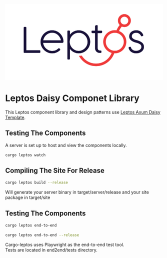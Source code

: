 <picture>
    <source srcset="https://raw.githubusercontent.com/leptos-rs/leptos/main/docs/logos/Leptos_logo_Solid_White.svg" media="(prefers-color-scheme: dark)">
    <img src="https://raw.githubusercontent.com/leptos-rs/leptos/main/docs/logos/Leptos_logo_RGB.svg" alt="Leptos Logo">
</picture>

# Leptos Daisy Componet Library

This Leptos component library and design patterns use [Leptos Axum Daisy Template]().

## Testing The Components

A server is set up to host and view the components locally.

```bash
cargo leptos watch
```
## Compiling The Site For Release

```bash
cargo leptos build --release
```

Will generate your server binary in target/server/release and your site package in target/site

## Testing The Components

```bash
cargo leptos end-to-end
```

```bash
cargo leptos end-to-end --release
```

Cargo-leptos uses Playwright as the end-to-end test tool.  
Tests are located in end2end/tests directory.
